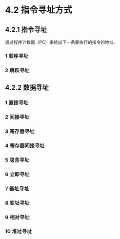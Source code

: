 # 4.2 指令寻址方式

## 4.2.1 指令寻址

通过程序计数器（PC）来给出下一条要执行的指令的地址。

### 1 顺序寻址





### 2 跳跃寻址





## 4.2.2 数据寻址

### 1 直接寻址







### 2 间接寻址







### 3 寄存器寻址







### 4 寄存器间接寻址







### 5 隐含寻址







### 6 立即寻址







### 7 基址寻址







### 8 变址寻址







### 9 相对寻址





### 10 堆址寻址



